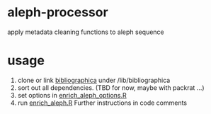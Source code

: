 # aleph-processor
apply metadata cleaning functions to aleph sequence

# usage
1. clone or link [bibliographica](https://github.com/rOpenGov/bibliographica) under /lib/bibliographica
2. sort out all dependencies. (TBD for now, maybe with packrat ...)
3. set options in [enrich_aleph_options.R](https://github.com/COMHIS/aleph-processor/blob/master/enrich_aleph_options.R)
4. run [enrich_aleph.R](https://github.com/COMHIS/aleph-processor/blob/master/enrich_aleph.R) Further instructions in code comments
